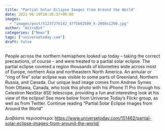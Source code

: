 ```yaml
---
title: "Partial Solar Eclipse Images from Around the World"
date: 2021-06-10T18:26:37+00:00
images:
  - "images/post/51237276142_47f5b02589_k-2000x1200.jpg"
author: "AstroBot"
categories: ["News"]
tags: ["universetoday.com"]
draft: false
---
```


People across the northern hemisphere looked up today – taking the correct precautions, of course – and were treated to a partial solar eclipse. The partial eclipse covered a region thousands of kilometres wide across most of Europe, northern Asia and northeastern North America. An annular or “ring of fire” solar eclipse was visible to some parts of Greenland, Northern Russia, and Canada. Our unique lead image comes from Andrew Symes from Ottawa, Canada, who took this photo with his iPhone 11 Pro through his Celestron NexStar 8SE telescope, providing a fun and interesting look at his view of the eclipse!  See more below from Universe Today’s Flickr group, as well as from Twitter.  Continue reading “Partial Solar Eclipse Images from Around the World” 

Διαβάστε περισσότερα: https://www.universetoday.com/151462/partial-solar-eclipse-images-from-around-the-world/
